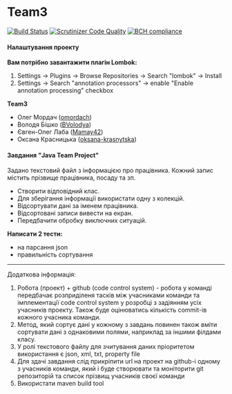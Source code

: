 # Team3
[![Build Status](https://travis-ci.org/omordach/java-team-project-team3.svg?branch=master)](https://travis-ci.org/omordach/java-team-project-team3) [![Scrutinizer Code Quality](https://scrutinizer-ci.com/g/omordach/java-team-project-team3/badges/quality-score.png?b=master)](https://scrutinizer-ci.com/g/omordach/java-team-project-team3/?branch=master) [![BCH compliance](https://bettercodehub.com/edge/badge/omordach/java-team-project-team3?branch=master)](https://bettercodehub.com/)

#### Налаштування проекту
**Вам потрібно завантажити плагін Lombok:**
  1. Settings -> Plugins -> Browse Repositories -> Search "lombok" -> Install
  2. Settings -> Search "annotation processors" -> enable "Enable annotation processing" checkbox

**Team3**
 - Олег Мордач ([omordach](https://github.com/omordach))
 - Володя Бішко ([BVolodya](https://github.com/BVolodya))
 - Євген-Олег Лаба ([Mamay42](https://github.com/Mamay42))
 - Оксана Красницька ([oksana-krasnytska](https://github.com/oksana-krasnytska))

#### Завдання "Java Team Project"
Задано текстовий файл з інформацією про працівника. Кожний запис містить прізвище працівника, посаду та зп. 
- Створити відповідний клас.
- Для зберігання інформації використати одну з колекцій.
- Відсортувати дані за іменем працівника. 
- Відсортовані записи вивести на екран. 
- Передбачити обробку виключних ситуацій.

**Написати 2 тести:**
- на парсання json 
- правильність сортування

------------------------------------------------------------------

Додаткова інформація:
1. Робота (проект) + github (code control system) - робота у команді передбачає розприділеня тасків між учасниками команди та імплементації code control system у розробці з задіянням усіх учасників проекту. Також буде оцінюватись кількість commit-ів кожного учасника команди.
2. Метод, який сортує дані у кожному з завдань повинен також вміти сортувати дані з однаковими полями, наприклад за іншими філдами класу.
3. У ролі текстового файлу для зчитування даних пріоритетом використання є json, xml, txt, property file
4. Для здачі завдання слід прикріпити url на проект на github-i одному з учасників команди, який і буде створювати та моніторити git репозиторій та список прізвищ учасників своєї команди
5. Використати maven build tool
